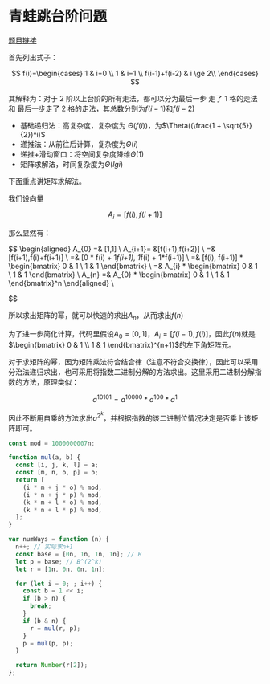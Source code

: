 # 青蛙跳台阶问题

[题目链接](https://leetcode-cn.com/problems/qing-wa-tiao-tai-jie-wen-ti-lcof/)

首先列出式子：

$$
f(i)=\begin{cases}
1 & i=0 \\
1 & i=1 \\
f(i-1)+f(i-2) & i \ge 2\\
\end{cases}
$$

其解释为：对于 2 阶以上台阶的所有走法，都可以分为最后一步 走了 1 格的走法 和 最后一步走了 2 格的走法，其总数分别为$f(i-1)$和$f(i-2)$

- 基础递归法：高复杂度，复杂度为 $\Theta(f(i))$，为$\Theta((\frac{1 + \sqrt{5}}{2})^i)$
- 递推法：从前往后计算，复杂度为$\Theta(i)$
- 递推+滑动窗口：将空间复杂度降维$\Theta(1)$
- 矩阵求解法，时间复杂度为$\Theta(lgi)$

下面重点讲矩阵求解法。

我们设向量

$$A_{i}=[f(i), f(i+1)]$$

那么显然有：

$$
\begin{aligned}
    A_{0} =& [1,1] \\
    A_{i+1}= &[f(i+1),f(i+2)] \\
        =& [f(i+1),f(i)+f(i+1)] \\
        =& [0 * f(i) + 1*f(i+1), 1*f(i) + 1*f(i+1)] \\
        =& [f(i), f(i+1)] * \begin{bmatrix}
            0 & 1 \\
            1 & 1
        \end{bmatrix} \\
        =& A_{i} * \begin{bmatrix}
            0 & 1 \\
            1 & 1
        \end{bmatrix} \\
    A_{n} =& A_{0} * \begin{bmatrix}
            0 & 1 \\
            1 & 1
        \end{bmatrix}^n
\end{aligned} \\


$$

所以求出矩阵的幂，就可以快速的求出$A_n$，从而求出$f(n)$

为了进一步简化计算，代码里假设$A_{0} = [0,1]$，$A_{i}=[f(i-1), f(i)]$，因此$f(n)$就是$\begin{bmatrix}
            0 & 1 \\
            1 & 1
        \end{bmatrix}^{n+1}$的左下角矩阵元。

对于求矩阵的幂，因为矩阵乘法符合结合律（注意不符合交换律），因此可以采用分治法递归求出，也可采用将指数二进制分解的方法求出。这里采用二进制分解指数的方法，原理类似：

$$
a^{10101} = a^{10000} * a^{100} * a^{1}
$$

因此不断用自乘的方法求出$a^{2^k}$，并根据指数的该二进制位情况决定是否乘上该矩阵即可。

```js
const mod = 1000000007n;

function mul(a, b) {
  const [i, j, k, l] = a;
  const [m, n, o, p] = b;
  return [
    (i * m + j * o) % mod,
    (i * n + j * p) % mod,
    (k * m + l * o) % mod,
    (k * n + l * p) % mod,
  ];
}

var numWays = function (n) {
  n++; // 实际求n+1
  const base = [0n, 1n, 1n, 1n]; // B
  let p = base; // B^(2^k)
  let r = [1n, 0n, 0n, 1n];

  for (let i = 0; ; i++) {
    const b = 1 << i;
    if (b > n) {
      break;
    }
    if (b & n) {
      r = mul(r, p);
    }
    p = mul(p, p);
  }

  return Number(r[2]);
};
```
